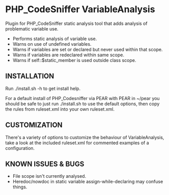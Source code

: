 PHP_CodeSniffer VariableAnalysis
================================

Plugin for PHP_CodeSniffer static analysis tool that adds analysis of problematic
variable use.

 * Performs static analysis of variable use.
 * Warns on use of undefined variables.
 * Warns if variables are set or declared but never used within that scope.
 * Warns if variables are redeclared within same scope.
 * Warns if self::$static_member is used outside class scope.

INSTALLATION
------------

Run ./install.sh -h to get install help.

For a default install of PHP_Codesniffer via PEAR with PEAR in ~/pear you should be
safe to just run ./install.sh to use the default options, then copy the rules from
ruleset.xml into your own ruleset.xml.

CUSTOMIZATION
-------------

There's a variety of options to customize the behaviour of VariableAnalysis, take
a look at the included ruleset.xml for commented examples of a configuration.

KNOWN ISSUES & BUGS
-------------------

 * File scope isn't currently analysed.
 * Heredoc/nowdoc in static variable assign-while-declaring may confuse things.
